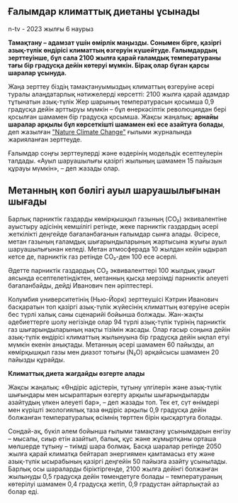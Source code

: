 ## Ғалымдар климаттық диетаны ұсынады

n-tv - 2023 жылғы 6 наурыз

**Тамақтану – адамзат үшін өмірлік маңызды. Сонымен бірге, қазіргі азық-түлік өндірісі климаттың өзгеруін күшейтуде. Ғалымдардың зерттеуінше, бұл сала 2100 жылға қарай ғаламдық температураны тағы бір градусқа дейін көтеруі мүмкін. Бірақ олар бұған қарсы шаралар ұсынуда.**

Жаңа зерттеу біздің тамақтануымыздың климаттың өзгеруіне әсері туралы алаңдатарлық нәтижелерді көрсетті: 2100 жылға қарай адамдар тұтынатын азық-түлік Жер шарының температурасын қосымша 0,9 градусқа дейін арттыруы мүмкін – бұл өнеркәсіптік революциядан бері қосылған шамамен бір градусқа қосымша. Жақсы жаңалық: **арнайы шаралар арқылы бұл көрсеткішті шамамен екі есе азайтуға болады**, деп жазылған ["Nature Climate Change"](https://www.nature.com/articles/s41558-023-01605-8) ғылыми журналында жарияланған зерттеуде.

Ғалымдар соңғы зерттеулерді және өздерінің модельдік есептеулерін талдады. «Ауыл шаруашылығы қазіргі жылының шамамен 15 пайызын құрауы мүмкін», – деп жазады олар.

## Метанның көп бөлігі ауыл шаруашылығынан шығады

Барлық парниктік газдарды көмірқышқыл газының (CO₂) эквивалентіне ауыстыру әдісінің кемшілігі ретінде, жеке парниктік газдардың әсері жеткілікті деңгейде бағаланбағанын ғалымдар сынға алады. Әсіресе, метан газының ғаламдық шығарындыларының жартысына жуығы ауыл шаруашылығынан келеді. Метан атмосферада 10 жылдан кейін ыдырап кетсе де, парниктік газ ретінде CO₂-ден 100 есе әсерлі.

Әдетте парниктік газдардың CO₂ эквиваленттері 100 жылдық уақыт аясында есептелетіндіктен, метанның қысқа мерзімді парниктік әлеуеті бағаланбайды, дейді Иванович пен әріптестері.

Колумбия университетінің (Нью-Йорк) зерттеушісі Кэтрин Иванович басқаратын топ қазіргі азық-түлік жүйесінің климаттың өзгеруіне әсерін бес түрлі халық саны сценарийі бойынша болжады. Жан-жақты әдебиеттерге шолу негізінде олар 94 түрлі азық-түлік түрінің парниктік газ шығарындыларының нақты тізімін жасады. Олар ғасыр соңына дейін азық-түлік өндірісі климаттың жылынуына бір градусқа дейін ықпал етуі мүмкін екенін анықтады. Метанның әсері шамамен 60 пайызды, ал көмірқышқыл газы мен диазот тотығы (N₂O) әрқайсысы шамамен 20 пайызды құрайды.

**Климаттық диета жағдайды өзгерте алады**

Жақсы жаңалық: «Өндіріс әдістерін, тұтыну үлгілерін және азық-түлік шығындары мен ысыраптарын өзгерту арқылы шығарындыларды азайтудың үлкен әлеуеті бар», – деп жазады топ. Тек ет, сүт өнімдері мен күрішті экологиялық таза өндіріс арқылы 0,9 градусқа дейін болжанған температуралық өсімнің төрттен бірін қысқартуға болады.

Сондай-ақ, бүкіл әлем бойынша ғылыми тамақтану ұсынымдарын енгізу – мысалы, сиыр етін азайтып, балық, құс және жұмыртқаны орташа мөлшерде тұтыну – тиімді шара болмақ. Басқа шаралар ретінде 2050 жылға қарай климатқа бейтарап энергиямен қамтамасыз ету және азық-түлік ысырабының қазіргі деңгейін 50 пайызға азайту ұсынылады. Барлық осы шараларды біріктіргенде, 2100 жылға дейінгі болжанған жылынуды 0,5 градусқа дейін төмендетуге болады – температураның көтерілуі шамамен 0,4 градусқа жетіп, 0,9 градустан айтарлықтай аз болар еді.
